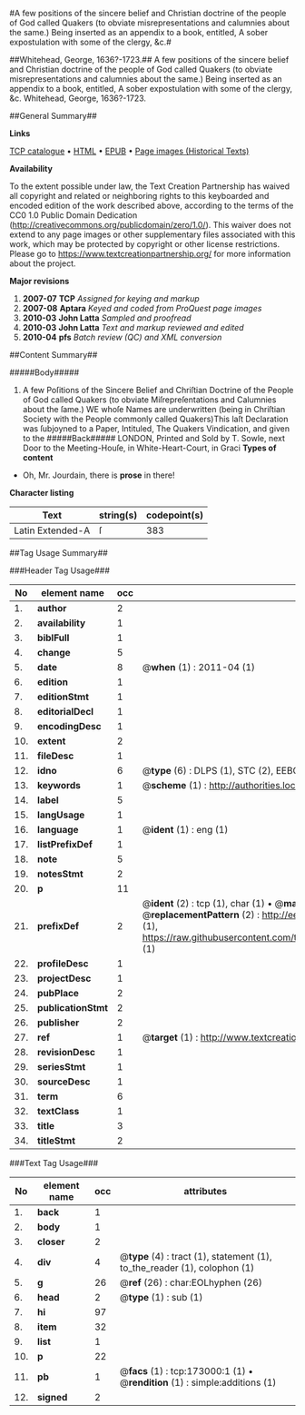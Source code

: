 #A few positions of the sincere belief and Christian doctrine of the people of God called Quakers (to obviate misrepresentations and calumnies about the same.) Being inserted as an appendix to a book, entitled, A sober expostulation with some of the clergy, &c.#

##Whitehead, George, 1636?-1723.##
A few positions of the sincere belief and Christian doctrine of the people of God called Quakers (to obviate misrepresentations and calumnies about the same.) Being inserted as an appendix to a book, entitled, A sober expostulation with some of the clergy, &c.
Whitehead, George, 1636?-1723.

##General Summary##

**Links**

[TCP catalogue](http://www.ota.ox.ac.uk/tcp/)  • 
[HTML](http://tei.it.ox.ac.uk/tcp/Texts-HTML/free/A96/A96393.html)  • 
[EPUB](http://tei.it.ox.ac.uk/tcp/Texts-EPUB/free/A96/A96393.epub) • 
[Page images (Historical Texts)](https://historicaltexts.jisc.ac.uk/eebo-47683545e)

**Availability**

To the extent possible under law, the Text Creation Partnership has waived all copyright and related or neighboring rights to this keyboarded and encoded edition of the work described above, according to the terms of the CC0 1.0 Public Domain Dedication (http://creativecommons.org/publicdomain/zero/1.0/). This waiver does not extend to any page images or other supplementary files associated with this work, which may be protected by copyright or other license restrictions. Please go to https://www.textcreationpartnership.org/ for more information about the project.

**Major revisions**

1. __2007-07__ __TCP__ *Assigned for keying and markup*
1. __2007-08__ __Aptara__ *Keyed and coded from ProQuest page images*
1. __2010-03__ __John Latta__ *Sampled and proofread*
1. __2010-03__ __John Latta__ *Text and markup reviewed and edited*
1. __2010-04__ __pfs__ *Batch review (QC) and XML conversion*

##Content Summary##

#####Body#####

1. A few Poſitions of the Sincere Belief and Chriſtian Doctrine
of the People of God called Quakers (to obviate Miſrepreſentations
and Calumnies about the ſame.)
WE whoſe Names are underwritten (being in Chriſtian Society with
the People commonly called Quakers)This laſt Declaration was ſubjoyned to a Paper, Intituled, The Quakers Vindication,
and given to the
#####Back#####
LONDON, Printed and Sold by T. Sowle, next Door to the Meeting-Houſe, in White-Heart-Court, in Graci
**Types of content**

  * Oh, Mr. Jourdain, there is **prose** in there!

**Character listing**


|Text|string(s)|codepoint(s)|
|---|---|---|
|Latin Extended-A|ſ|383|

##Tag Usage Summary##

###Header Tag Usage###

|No|element name|occ|attributes|
|---|---|---|---|
|1.|__author__|2||
|2.|__availability__|1||
|3.|__biblFull__|1||
|4.|__change__|5||
|5.|__date__|8| @__when__ (1) : 2011-04 (1)|
|6.|__edition__|1||
|7.|__editionStmt__|1||
|8.|__editorialDecl__|1||
|9.|__encodingDesc__|1||
|10.|__extent__|2||
|11.|__fileDesc__|1||
|12.|__idno__|6| @__type__ (6) : DLPS (1), STC (2), EEBO-CITATION (1), OCLC (1), VID (1)|
|13.|__keywords__|1| @__scheme__ (1) : http://authorities.loc.gov/ (1)|
|14.|__label__|5||
|15.|__langUsage__|1||
|16.|__language__|1| @__ident__ (1) : eng (1)|
|17.|__listPrefixDef__|1||
|18.|__note__|5||
|19.|__notesStmt__|2||
|20.|__p__|11||
|21.|__prefixDef__|2| @__ident__ (2) : tcp (1), char (1)  •  @__matchPattern__ (2) : ([0-9\-]+):([0-9IVX]+) (1), (.+) (1)  •  @__replacementPattern__ (2) : http://eebo.chadwyck.com/downloadtiff?vid=$1&page=$2 (1), https://raw.githubusercontent.com/textcreationpartnership/Texts/master/tcpchars.xml#$1 (1)|
|22.|__profileDesc__|1||
|23.|__projectDesc__|1||
|24.|__pubPlace__|2||
|25.|__publicationStmt__|2||
|26.|__publisher__|2||
|27.|__ref__|1| @__target__ (1) : http://www.textcreationpartnership.org/docs/. (1)|
|28.|__revisionDesc__|1||
|29.|__seriesStmt__|1||
|30.|__sourceDesc__|1||
|31.|__term__|6||
|32.|__textClass__|1||
|33.|__title__|3||
|34.|__titleStmt__|2||


###Text Tag Usage###

|No|element name|occ|attributes|
|---|---|---|---|
|1.|__back__|1||
|2.|__body__|1||
|3.|__closer__|2||
|4.|__div__|4| @__type__ (4) : tract (1), statement (1), to_the_reader (1), colophon (1)|
|5.|__g__|26| @__ref__ (26) : char:EOLhyphen (26)|
|6.|__head__|2| @__type__ (1) : sub (1)|
|7.|__hi__|97||
|8.|__item__|32||
|9.|__list__|1||
|10.|__p__|22||
|11.|__pb__|1| @__facs__ (1) : tcp:173000:1 (1)  •  @__rendition__ (1) : simple:additions (1)|
|12.|__signed__|2||
